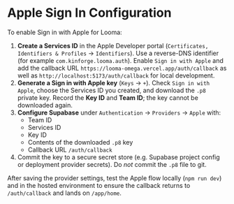 # Apple Sign In Configuration

To enable Sign in with Apple for Looma:

1. **Create a Services ID** in the Apple Developer portal (`Certificates, Identifiers & Profiles` → `Identifiers`). Use a reverse-DNS identifier (for example `com.kinforge.looma.auth`). Enable `Sign in with Apple` and add the callback URL `https://looma-omega.vercel.app/auth/callback` as well as `http://localhost:5173/auth/callback` for local development.
2. **Generate a Sign in with Apple key** (`Keys` → `+`). Check `Sign in with Apple`, choose the Services ID you created, and download the `.p8` private key. Record the **Key ID** and **Team ID**; the key cannot be downloaded again.
3. **Configure Supabase** under `Authentication` → `Providers` → `Apple` with:
   - Team ID
   - Services ID
   - Key ID
   - Contents of the downloaded `.p8` key
   - Callback URL `/auth/callback`
4. Commit the key to a secure secret store (e.g. Supabase project config or deployment provider secrets). Do *not* commit the `.p8` file to git.

After saving the provider settings, test the Apple flow locally (`npm run dev`) and in the hosted environment to ensure the callback returns to `/auth/callback` and lands on `/app/home`.
